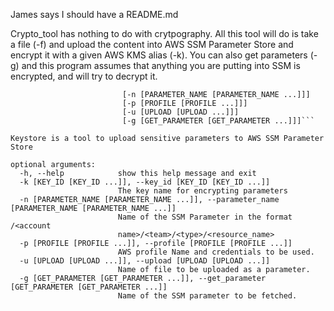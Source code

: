 James says I should have a README.md

Crypto_tool has nothing to do with crytpography.  All this tool will do is take
a file (-f) and upload the content into AWS SSM Parameter Store and encrypt it
with a given AWS KMS alias (-k).  You can also get parameters (-g) and this
program assumes that anything you are putting into SSM is encrypted, and will
try to decrypt it.

```usage: parameterstore.py [-h] [-k [KEY_ID [KEY_ID ...]]]
                         [-n [PARAMETER_NAME [PARAMETER_NAME ...]]]
                         [-p [PROFILE [PROFILE ...]]]
                         [-u [UPLOAD [UPLOAD ...]]]
                         [-g [GET_PARAMETER [GET_PARAMETER ...]]]```

Keystore is a tool to upload sensitive parameters to AWS SSM Parameter Store

optional arguments:
  -h, --help            show this help message and exit
  -k [KEY_ID [KEY_ID ...]], --key_id [KEY_ID [KEY_ID ...]]
                        The key name for encrypting parameters
  -n [PARAMETER_NAME [PARAMETER_NAME ...]], --parameter_name [PARAMETER_NAME [PARAMETER_NAME ...]]
                        Name of the SSM Parameter in the format /<account
                        name>/<team>/<type>/<resource_name>
  -p [PROFILE [PROFILE ...]], --profile [PROFILE [PROFILE ...]]
                        AWS profile Name and credentials to be used.
  -u [UPLOAD [UPLOAD ...]], --upload [UPLOAD [UPLOAD ...]]
                        Name of file to be uploaded as a parameter.
  -g [GET_PARAMETER [GET_PARAMETER ...]], --get_parameter [GET_PARAMETER [GET_PARAMETER ...]]
                        Name of the SSM parameter to be fetched.
